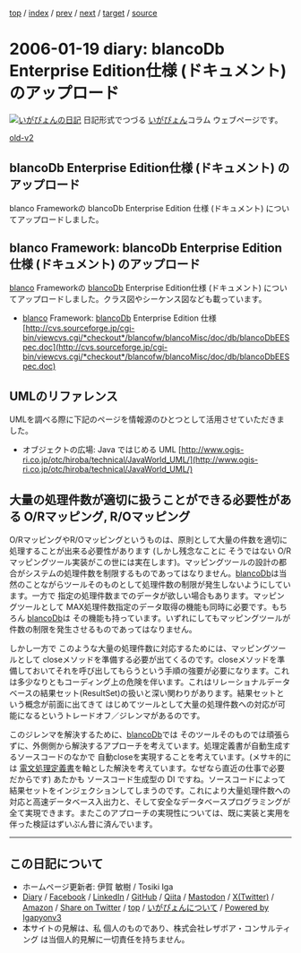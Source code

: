 [top](../index.html) 
 / [index](index.html) 
 / [prev](ig060118.html) 
 / [next](ig060120.html) 
 / [target](https://www.igapyon.jp/igapyon/diary/2006/ig060119.html) 
 / [source](https://github.com/igapyon/diary/blob/master/2006/ig060119.src.md) 

2006-01-19 diary: blancoDb Enterprise Edition仕様 (ドキュメント) のアップロード
=====================================================================================================
[![いがぴょんの日記](https://www.igapyon.jp/igapyon/diary/images/iga202308_64.jpg "いがぴょん")](https://www.igapyon.jp/igapyon/diary/memo/memoigapyon.html) 日記形式でつづる [いがぴょん](https://www.igapyon.jp/igapyon/diary/memo/memoigapyon.html)コラム ウェブページです。

[old-v2](ig060119-orig.html)

## blancoDb Enterprise Edition仕様 (ドキュメント) のアップロード

blanco Frameworkの blancoDb Enterprise Edition 仕様 (ドキュメント) についてアップロードしました。


## blanco Framework: blancoDb Enterprise Edition 仕様 (ドキュメント) のアップロード

[blanco](https://www.igapyon.jp/blanco/blanco.ja.html) Frameworkの [blancoDb](https://www.igapyon.jp/blanco/blancodb.html) Enterprise Edition仕様 (ドキュメント) についてアップロードしました。クラス図やシーケンス図なども載っています。

* [blanco](https://www.igapyon.jp/blanco/blanco.ja.html) Framework: [blancoDb](https://www.igapyon.jp/blanco/blancodb.html) Enterprise Edition 仕様
  [http://cvs.sourceforge.jp/cgi-bin/viewcvs.cgi/*checkout*/blancofw/blancoMisc/doc/db/blancoDbEESpec.doc](http://cvs.sourceforge.jp/cgi-bin/viewcvs.cgi/*checkout*/blancofw/blancoMisc/doc/db/blancoDbEESpec.doc)

## UMLのリファレンス

UMLを調べる際に下記のページを情報源のひとつとして活用させていただきました。

* オブジェクトの広場: Java ではじめる UML
  [http://www.ogis-ri.co.jp/otc/hiroba/technical/JavaWorld_UML/](http://www.ogis-ri.co.jp/otc/hiroba/technical/JavaWorld_UML/)

## 大量の処理件数が適切に扱うことができる必要性がある O/Rマッピング, R/Oマッピング

O/RマッピングやR/Oマッピングというものは、原則として大量の件数を適切に処理することが出来る必要性があります (しかし残念なことに そうではない
O/Rマッピングツール実装がこの世には実在します)。マッピングツールの設計の都合がシステムの処理件数を制限するものであってはなりません。[blancoDb](https://www.igapyon.jp/blanco/blancodb.html)は当然のことながらツールそのものとして処理件数の制限が発生しないようにしています。一方で 指定の処理件数までのデータが欲しい場合もあります。マッピングツールとして
MAX処理件数指定のデータ取得の機能も同時に必要です。もちろん [blancoDb](https://www.igapyon.jp/blanco/blancodb.html)は その機能も持っています。いずれにしてもマッピングツールが件数の制限を発生させるものであってはなりません。

しかし一方で このような大量の処理件数に対応するためには、マッピングツールとして closeメソッドを準備する必要が出てくるのです。closeメソッドを準備しておいてそれを呼び出してもらうという手順の強要が必要になります。これは多少なりともコーディング上の危険を伴います。これはリレーショナルデータベースの結果セット(ResultSet)の扱いと深い関わりがあります。結果セットという概念が前面に出てきて はじめてツールとして大量の処理件数への対応が可能になるというトレードオフ／ジレンマがあるのです。

このジレンマを解決するために、[blancoDb](https://www.igapyon.jp/blanco/blancodb.html)では そのツールそのものでは頑張らずに、外側側から解決するアプローチを考えています。処理定義書が自動生成するソースコードのなかで 自動closeを実現することを考えています。(メサキ的には [電文処理定義書](http://cvs.sourceforge.jp/cgi-bin/viewcvs.cgi/*checkout*/blancofw/blancoSOAPPlugin/meta/soap/wsdl/template/blancoWsdlTemplate.xls)を軸とした解決を考えています。なぜなら直近の仕事で必要だからです) あたかも ソースコード生成型の DI ですね。ソースコードによって結果セットをインジェクションしてしまうのです。これにより大量処理件数への対応と高速データベース入出力と、そして安全なデータベースプログラミングが全て実現できます。またこのアプローチの実現性については、既に実装と実用を伴った検証はずいぶん昔に済んでいます。


----------------------------------------------------------------------------------------------------

## この日記について

* ホームページ更新者: 伊賀 敏樹 / Tosiki Iga
* [Diary](https://www.igapyon.jp/igapyon/diary/) / [Facebook](https://www.facebook.com/igapyon) / [LinkedIn](https://www.linkedin.com/in/toshikiiga) / [GitHub](https://github.com/igapyon) / [Qiita](https://qiita.com/igapyon) / [Mastodon](https://social.vivaldi.net/@igapyon) / [X(Twitter)](https://twitter.com/ToshikiIga) / [Amazon](https://www.amazon.co.jp/%E4%BC%8A%E8%B3%80-%E6%95%8F%E6%A8%B9/e/B004LTQWCQ) / 
[Share on Twitter](https://twitter.com/intent/tweet?hashtags=igapyon%2Cdiary%2C%E3%81%84%E3%81%8C%E3%81%B4%E3%82%87%E3%82%93&text=blancoDb+Enterprise+Edition%E4%BB%95%E6%A7%98+%28%E3%83%89%E3%82%AD%E3%83%A5%E3%83%A1%E3%83%B3%E3%83%88%29+%E3%81%AE%E3%82%A2%E3%83%83%E3%83%97%E3%83%AD%E3%83%BC%E3%83%89&url=https%3A%2F%2Fwww.igapyon.jp%2Figapyon%2Fdiary%2F2006%2Fig060119.html) / [top](../index.html) / [いがぴょんについて](https://www.igapyon.jp/igapyon/diary/memo/memoigapyon.html) / [Powered by Igapyonv3](https://github.com/igapyon/igapyonv3)
* 本サイトの見解は、私 個人のものであり、株式会社レザボア・コンサルティング は当個人的見解に一切責任を持ちません。 

